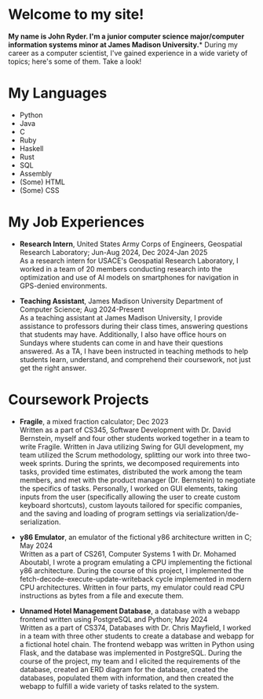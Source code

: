 # Welcome to my site!
**My name is John Ryder. I'm a junior computer science major/computer information systems minor at James Madison University.***
During my career as a computer scientist, I've gained experience in a wide variety of topics; here's some of them. Take a look!

# My Languages
- Python
- Java
- C
- Ruby
- Haskell
- Rust
- SQL
- Assembly
- (Some) HTML
- (Some) CSS

# My Job Experiences
- **Research Intern**, United States Army Corps of Engineers, Geospatial Research Laboratory; Jun-Aug 2024, Dec 2024-Jan 2025\
As a research intern for USACE's Geospatial Research Laboratory, I worked in a team of 20 members conducting research into the optimization and use of AI models on smartphones for navigation in
  GPS-denied environments.
  
- **Teaching Assistant**, James Madison University Department of Computer Science; Aug 2024-Present\
As a teaching assistant at James Madison University, I provide assistance to professors during their class times, answering questions that students may have. Additionally, I also have office hours on Sundays where students can come in and have their questions answered. As a TA, I have been instructed in teaching methods to help students learn, understand, and comprehend their coursework, not just get the right answer.

# Coursework Projects
- **Fragile**, a mixed fraction calculator; Dec 2023\
Written as a part of CS345, Software Development with Dr. David Bernstein, myself and four other students worked together in a team to write Fragile. Written in Java utilizing Swing for GUI development, my team utilized the Scrum methodology, splitting our work into three two-week sprints. During the sprints, we decomposed requirements into tasks, provided time estimates, distributed the work among the team members, and met with the product manager (Dr. Bernstein) to negotiate the specifics of tasks. Personally, I worked on GUI elements, taking inputs from the user (specifically allowing the user to create custom keyboard shortcuts), custom layouts tailored for specific companies, and the saving and loading of program settings via serialization/de-serialization.

- **y86 Emulator**, an emulator of the fictional y86 architecture written in C; May 2024\
Written as a part of CS261, Computer Systems 1 with Dr. Mohamed Aboutabl, I wrote a program emulating a CPU implementing the fictional y86 architecture. During the course of this project, I implemented the fetch-decode-execute-update-writeback cycle implemented in modern CPU architectures. Written in four parts, my emulator could read CPU instructions as bytes from a file and execute them.

- **Unnamed Hotel Management Database**, a database with a webapp frontend written using PostgreSQL and Python; May 2024\
Written as a part of CS374, Databases with Dr. Chris Mayfield, I worked in a team with three other students to create a database and webapp for a fictional hotel chain. The frontend webapp was written in Python using Flask, and the database was implemented in PostgreSQL. During the course of the project, my team and I elicited the requirements of the database, created an ERD diagram for the database, created the databases, populated them with information, and then created the webapp to fulfill a wide variety of tasks related to the system.
